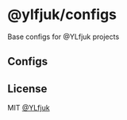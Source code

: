 # @ylfjuk/configs

Base configs for @YLfjuk projects

## Configs

## License

MIT [@YLfjuk](https://github.com/YLfjuk)
